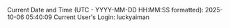 Current Date and Time (UTC - YYYY-MM-DD HH:MM:SS formatted): 2025-10-06 05:40:09
Current User's Login: luckyaiman
